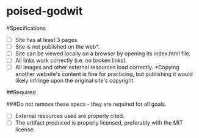 # poised-godwit

#Specifications

-[ ] Site has at least 3 pages.
-[ ] Site is not published on the web*.
-[ ] Site can be viewed locally on a browser by opening its index.html file.
-[ ] All links work correctly (i.e. no broken links).
-[ ] All images and other external resources load correctly.
*Copying another website's content is fine for practicing, but publishing it would likely infringe upon the original site's copyright.

##Required

###Do not remove these specs - they are required for all goals.

-[ ] External resources used are properly cited.
-[ ] The artifact produced is properly licensed, preferably with the MIT license.
